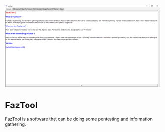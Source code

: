 ![FazTool](https://github.com/Anon6372098/FazTool/blob/master/img.png)

# FazTool
FazTool is a software that can be doing some pentesting and information gathering.

